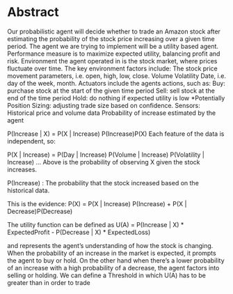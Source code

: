 # Abstract

Our probabilistic agent will decide whether to trade an Amazon stock after estimating the probability of the stock price increasing over a given time period. The agent we are trying to implement will be a utility based agent. 
Performance measure is to maximize expected utility, balancing profit and risk.
Environment the agent operated in is the stock market, where prices fluctuate over time. The key environment factors include:
The stock price movement parameters, i.e. open, high, low, close.
Volume
Volatility
Date, i.e. day of the week, month.
Actuators include the agents actions, such as:
Buy: purchase stock at the start of the given time period
Sell: sell stock at the end of the time period
Hold: do nothing if expected utility is low
*Potentially Position Sizing: adjusting trade size based on confidence.
Sensors:
Historical price and volume data
Probability of increase estimated by the agent

P(Increase | X) = P(X | Increase)  P(Increase)P(X)
Each feature of the data is independent, so:

P(X | Increase) = P(Day | Increase) P(Volume | Increase)  P(Volatility | Increase) ...
Above is the probability of observing X given the stock increases.

P(Increase) : The probability that the stock increased based on the historical data.

This is the evidence:
P(X) = P(X | Increase) P(Increase) + P(X | Decrease)P(Decrease) 


The utility function can be defined as
U(A) = P(Increase | X) * ExpectedProfit - P(Decrease | X) * ExpectedLoss)

and represents the agent’s understanding of how the stock is changing. When the probability of an increase in the market is expected, it prompts the agent to buy or hold. On the other hand when there’s a lower probability of an increase with a high probability of a decrease, the agent factors into selling or holding. We can define a Threshold in which U(A) has to be greater than in order to trade


